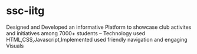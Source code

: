 # ssc-iitg
Designed and Developed an informative Platform to showcase club activites and initiatives among 7000+ students
– Technology used HTML,CSS,Javascript,Implemented used friendly navigation and engaging Visuals
